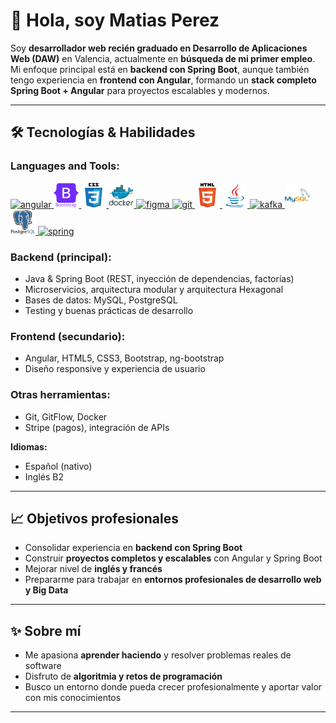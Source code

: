 # 👋 Hola, soy Matias Perez

Soy **desarrollador web recién graduado en Desarrollo de Aplicaciones Web (DAW)** en Valencia, actualmente en **búsqueda de mi primer empleo**.  
Mi enfoque principal está en **backend con Spring Boot**, aunque también tengo experiencia en **frontend con Angular**, formando un **stack completo Spring Boot + Angular** para proyectos escalables y modernos.

---

## 🛠️ Tecnologías & Habilidades  

<h3 align="left">Languages and Tools:</h3>
<p align="left"> <a href="https://angular.io" target="_blank" rel="noreferrer"> <img src="https://angular.io/assets/images/logos/angular/angular.svg" alt="angular" width="40" height="40"/> </a> <a href="https://getbootstrap.com" target="_blank" rel="noreferrer"> <img src="https://raw.githubusercontent.com/devicons/devicon/master/icons/bootstrap/bootstrap-plain-wordmark.svg" alt="bootstrap" width="40" height="40"/> </a> <a href="https://www.w3schools.com/css/" target="_blank" rel="noreferrer"> <img src="https://raw.githubusercontent.com/devicons/devicon/master/icons/css3/css3-original-wordmark.svg" alt="css3" width="40" height="40"/> </a> <a href="https://www.docker.com/" target="_blank" rel="noreferrer"> <img src="https://raw.githubusercontent.com/devicons/devicon/master/icons/docker/docker-original-wordmark.svg" alt="docker" width="40" height="40"/> </a> <a href="https://www.figma.com/" target="_blank" rel="noreferrer"> <img src="https://www.vectorlogo.zone/logos/figma/figma-icon.svg" alt="figma" width="40" height="40"/> </a> <a href="https://git-scm.com/" target="_blank" rel="noreferrer"> <img src="https://www.vectorlogo.zone/logos/git-scm/git-scm-icon.svg" alt="git" width="40" height="40"/> </a> <a href="https://www.w3.org/html/" target="_blank" rel="noreferrer"> <img src="https://raw.githubusercontent.com/devicons/devicon/master/icons/html5/html5-original-wordmark.svg" alt="html5" width="40" height="40"/> </a> <a href="https://www.java.com" target="_blank" rel="noreferrer"> <img src="https://raw.githubusercontent.com/devicons/devicon/master/icons/java/java-original.svg" alt="java" width="40" height="40"/> </a> <a href="https://kafka.apache.org/" target="_blank" rel="noreferrer"> <img src="https://www.vectorlogo.zone/logos/apache_kafka/apache_kafka-icon.svg" alt="kafka" width="40" height="40"/> </a> <a href="https://www.mysql.com/" target="_blank" rel="noreferrer"> <img src="https://raw.githubusercontent.com/devicons/devicon/master/icons/mysql/mysql-original-wordmark.svg" alt="mysql" width="40" height="40"/> </a> <a href="https://www.postgresql.org" target="_blank" rel="noreferrer"> <img src="https://raw.githubusercontent.com/devicons/devicon/master/icons/postgresql/postgresql-original-wordmark.svg" alt="postgresql" width="40" height="40"/> </a> <a href="https://spring.io/" target="_blank" rel="noreferrer"> <img src="https://www.vectorlogo.zone/logos/springio/springio-icon.svg" alt="spring" width="40" height="40"/> </a> </p>


### Backend (principal):  
- Java & Spring Boot (REST, inyección de dependencias, factorías)  
- Microservicios, arquitectura modular y arquitectura Hexagonal  
- Bases de datos: MySQL, PostgreSQL  
- Testing y buenas prácticas de desarrollo  

### Frontend (secundario):  
- Angular, HTML5, CSS3, Bootstrap, ng-bootstrap  
- Diseño responsive y experiencia de usuario  

### Otras herramientas:  
- Git, GitFlow, Docker  
- Stripe (pagos), integración de APIs  


**Idiomas:**  
- Español (nativo)  
- Inglés B2  

---

## 📈 Objetivos profesionales

- Consolidar experiencia en **backend con Spring Boot**  
- Construir **proyectos completos y escalables** con Angular y Spring Boot  
- Mejorar nivel de **inglés y francés**    
- Prepararme para trabajar en **entornos profesionales de desarrollo web y Big Data**  

---

## ✨ Sobre mí

- Me apasiona **aprender haciendo** y resolver problemas reales de software  
- Disfruto de **algoritmia y retos de programación**  
- Busco un entorno donde pueda crecer profesionalmente y aportar valor con mis conocimientos  

---

